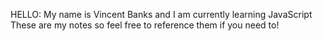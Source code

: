 HELLO: My name is Vincent Banks and I am currently learning JavaScript
These are my notes so feel free to reference them if you need to!
